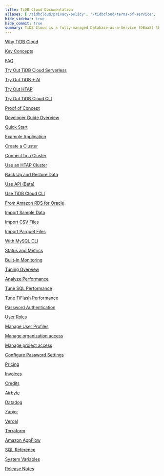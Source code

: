 ```yaml
---
title: TiDB Cloud Documentation
aliases: ['/tidbcloud/privacy-policy', '/tidbcloud/terms-of-service', '/tidbcloud/service-level-agreement']
hide_sidebar: true
hide_commit: true
summary: TiDB Cloud is a fully-managed Database-as-a-Service (DBaaS) that brings everything great about TiDB to your cloud. It offers guides, samples, and references for learning, trying, developing, maintaining, migrating, monitoring, tuning, securing, billing, integrating, and referencing.
---
```


<LearningPathContainer platform="tidb-cloud" title="TiDB Cloud" subTitle="TiDB Cloud is a fully-managed Database-as-a-Service (DBaaS) that brings everything great about TiDB to your cloud. Find the guide, samples, and references you need to use TiDB Cloud.">

<LearningPath label="Learn" icon="cloud1">

[Why TiDB Cloud](https://docs.tidb.io/tidbcloud/tidb-cloud-intro)

[Key Concepts](https://docs.tidb.io/tidbcloud/key-concepts)

[FAQ](https://docs.tidb.io/tidbcloud/tidb-cloud-faq)

</LearningPath>

<LearningPath label="Try" icon="cloud5">

[Try Out TiDB Cloud Serverless](https://docs.tidb.io/tidbcloud/tidb-cloud-quickstart)

[Try Out TiDB + AI](https://docs.tidb.io/tidbcloud/vector-search-get-started-using-python)

[Try Out HTAP](https://docs.tidb.io/tidbcloud/tidb-cloud-htap-quickstart)

[Try Out TiDB Cloud CLI](https://docs.tidb.io/tidbcloud/get-started-with-cli)

[Proof of Concept](https://docs.tidb.io/tidbcloud/tidb-cloud-poc)

</LearningPath>

<LearningPath label="Develop" icon="doc8">

[Developer Guide Overview](https://docs.tidb.io/tidbcloud/dev-guide-overview)

[Quick Start](https://docs.tidb.io/tidbcloud/dev-guide-build-cluster-in-cloud)

[Example Application](https://docs.tidb.io/tidbcloud/dev-guide-sample-application-spring-boot)

</LearningPath>

<LearningPath label="Maintain" icon="cloud7">

[Create a Cluster](https://docs.tidb.io/tidbcloud/create-tidb-cluster-serverless/)

[Connect to a Cluster](https://docs.tidb.io/tidbcloud/connect-to-tidb-cluster-serverless/)

[Use an HTAP Cluster](https://docs.tidb.io/tidbcloud/tiflash-overview)

[Back Up and Restore Data](https://docs.tidb.io/tidbcloud/backup-and-restore-serverless/)

[Use API (Beta)](https://docs.tidb.io/tidbcloud/api-overview)

[Use TiDB Cloud CLI](https://docs.tidb.io/tidbcloud/get-started-with-cli)

</LearningPath>

<LearningPath label="Migrate" icon="cloud3">

[From Amazon RDS for Oracle](https://docs.tidb.io/tidbcloud/migrate-from-oracle-using-aws-dms/)

[Import Sample Data](https://docs.tidb.io/tidbcloud/import-sample-data-serverless/)

[Import CSV Files](https://docs.tidb.io/tidbcloud/import-csv-files-serverless/)

[Import Parquet Files](https://docs.tidb.io/tidbcloud/import-parquet-files-serverless/)

[With MySQL CLI](https://docs.tidb.io/tidbcloud/import-with-mysql-cli-serverless/)

</LearningPath>

<LearningPath label="Monitor" icon="cloud6">

[Status and Metrics](https://docs.tidb.io/tidbcloud/monitor-tidb-cluster)

[Built-in Monitoring](https://docs.tidb.io/tidbcloud/built-in-monitoring)

</LearningPath>

<LearningPath label="Tune" icon="tidb-cloud-tune">

[Tuning Overview](https://docs.tidb.io/tidbcloud/tidb-cloud-tune-performance-overview)

[Analyze Performance](https://docs.tidb.io/tidbcloud/tune-performance)

[Tune SQL Performance](https://docs.tidb.io/tidbcloud/tidb-cloud-sql-tuning-overview)

[Tune TiFlash Performance](https://docs.tidb.io/tidbcloud/tune-tiflash-performance)

</LearningPath>

<LearningPath label="Security" icon="users">

[Password Authentication](https://docs.tidb.io/tidbcloud/tidb-cloud-password-authentication)

[User Roles](https://docs.tidb.io/tidbcloud/manage-user-access#user-roles)

[Manage User Profiles](https://docs.tidb.io/tidbcloud/manage-user-access#manage-user-profiles)

[Manage organization access](https://docs.tidb.io/tidbcloud/manage-user-access#manage-organization-access)

[Manage project access](https://docs.tidb.io/tidbcloud/manage-user-access#manage-project-access)

[Configure Password Settings](https://docs.tidb.io/tidbcloud/configure-security-settings)

</LearningPath>

<LearningPath label="Billing" icon="cloud2">

[Pricing](https://www.pingcap.com/pricing/)

[Invoices](https://docs.tidb.io/tidbcloud/tidb-cloud-billing#invoices)

[Credits](https://docs.tidb.io/tidbcloud/tidb-cloud-billing#credits)

</LearningPath>

<LearningPath label="Integrations" icon="cloud4">

[Airbyte](https://docs.tidb.io/tidbcloud/integrate-tidbcloud-with-airbyte)

[Datadog](https://docs.tidb.io/tidbcloud/monitor-datadog-integration)

[Zapier](https://docs.tidb.io/tidbcloud/integrate-tidbcloud-with-zapier)

[Vercel](https://docs.tidb.io/tidbcloud/integrate-tidbcloud-with-vercel)

[Terraform](https://docs.tidb.io/tidbcloud/terraform-tidbcloud-provider-overview)

[Amazon AppFlow](https://docs.tidb.io/tidbcloud/dev-guide-aws-appflow-integration)

</LearningPath>

<LearningPath label="Reference" icon="cloud-dev">

[SQL Reference](https://docs.tidb.io/tidbcloud/basic-sql-operations)

[System Variables](https://docs.tidb.io/tidbcloud/system-variables)

[Release Notes](https://docs.tidb.io/tidbcloud/tidb-cloud-release-notes)

</LearningPath>

</LearningPathContainer>
